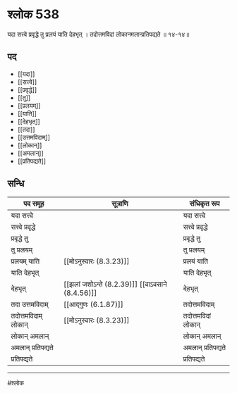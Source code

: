 # श्लोक 538

यदा सत्त्वे प्रवृद्धे तु प्रलयं याति देहभृत् ।
तदोत्तमविदां लोकानमलान्प्रतिपद्यते ॥ १४-१४॥


## पद 

- [[यदा]]
- [[सत्त्वे]]
- [[प्रवृद्धे]]
- [[तु]]
- [[प्रलयम्]]
- [[याति]]
- [[देहभृत्]]
- [[तदा]]
- [[उत्तमविदाम्]]
- [[लोकान्]]
- [[अमलान्]]
- [[प्रतिपद्यते]]

## सन्धि

| पद समूह | सूत्राणि | संधिकृत रूप |
| ----- | ----- | ----- |
| यदा सत्त्वे |  | यदा सत्त्वे |
| सत्त्वे प्रवृद्धे |  | सत्त्वे प्रवृद्धे |
| प्रवृद्धे तु |  | प्रवृद्धे तु |
| तु प्रलयम् |  | तु प्रलयम् |
| प्रलयम् याति |  [[मोऽनुस्वारः (8.3.23)]] | प्रलयं याति |
| याति देहभृत् |  | याति देहभृत् |
| देहभृत् |  [[झलां जशोऽन्ते (8.2.39)]] [[वाऽवसाने (8.4.56)]] | देहभृत् |
| तदा उत्तमविदाम् |  [[आद्गुणः (6.1.87)]] | तदोत्तमविदाम् |
| तदोत्तमविदाम् लोकान् |  [[मोऽनुस्वारः (8.3.23)]] | तदोत्तमविदां लोकान् |
| लोकान् अमलान् |  | लोकान् अमलान् |
| अमलान् प्रतिपद्यते |  | अमलान् प्रतिपद्यते |
| प्रतिपद्यते |  | प्रतिपद्यते |


---

#श्लोक